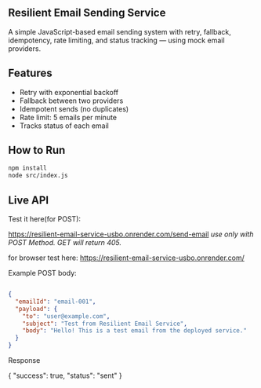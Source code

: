## Resilient Email Sending Service

A simple JavaScript-based email sending system with retry, fallback, idempotency, rate limiting, and status tracking — using mock email providers.

## Features

- Retry with exponential backoff
- Fallback between two providers
- Idempotent sends (no duplicates)
- Rate limit: 5 emails per minute
- Tracks status of each email

## How to Run

```bash
npm install
node src/index.js
```

## Live API

Test it here(for POST):  

https://resilient-email-service-usbo.onrender.com/send-email
*use only with POST Method. GET will return 405.* 

for browser test here:
https://resilient-email-service-usbo.onrender.com/

Example POST body:

```json

{
  "emailId": "email-001",
  "payload": {
    "to": "user@example.com",
    "subject": "Test from Resilient Email Service",
    "body": "Hello! This is a test email from the deployed service."
  }
}
```
Response

{
  "success": true,
  "status": "sent"
}

